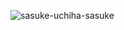 
![sasuke-uchiha-sasuke](https://github.com/user-attachments/assets/c778a9a1-c769-43dc-a73c-344eddacf655)
